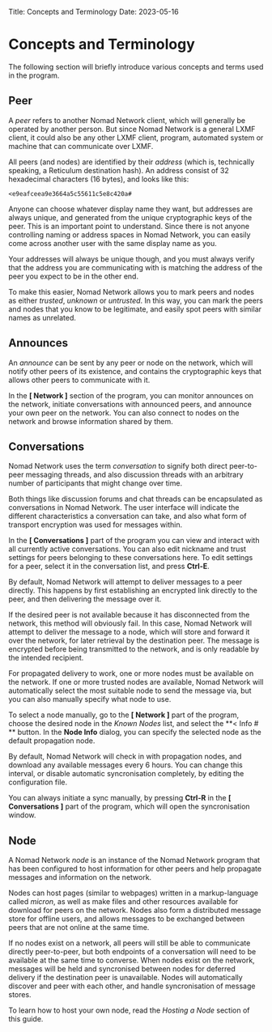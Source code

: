 Title: Concepts and Terminology
Date: 2023-05-16

# Concepts and Terminology

The following section will briefly introduce various concepts and terms used in the program.

## Peer

A *peer* refers to another Nomad Network client, which will generally be operated by another person. But since Nomad Network is a general LXMF client, it could also be any other LXMF client, program, automated system or machine that can communicate over LXMF.

All peers (and nodes) are identified by their *address* (which is, technically speaking, a Reticulum destination hash). An address consist of 32 hexadecimal characters (16 bytes), and looks like this:

`<e9eafceea9e3664a5c55611c5e8c420a# `

Anyone can choose whatever display name they want, but addresses are always unique, and generated from the unique cryptographic keys of the peer. This is an important point to understand. Since there is not anyone controlling naming or address spaces in Nomad Network, you can easily come across another user with the same display name as you.

Your addresses will always be unique though, and you must always verify that the address you are communicating with is matching the address of the peer you expect to be in the other end.

To make this easier, Nomad Network allows you to mark peers and nodes as either *trusted*, *unknown* or *untrusted*. In this way, you can mark the peers and nodes that you know to be legitimate, and easily spot peers with similar names as unrelated.

## Announces

An *announce* can be sent by any peer or node on the network, which will notify other peers of its existence, and contains the cryptographic keys that allows other peers to communicate with it.

In the **[ Network ]** section of the program, you can monitor announces on the network, initiate conversations with announced peers, and announce your own peer on the network. You can also connect to nodes on the network and browse information shared by them.

## Conversations

Nomad Network uses the term *conversation* to signify both direct peer-to-peer messaging threads, and also discussion threads with an arbitrary number of participants that might change over time.

Both things like discussion forums and chat threads can be encapsulated as conversations in Nomad Network. The user interface will indicate the different characteristics a conversation can take, and also what form of transport encryption was used for messages within.

In the **[ Conversations ]** part of the program you can view and interact with all currently active conversations. You can also edit nickname and trust settings for peers belonging to these conversations here. To edit settings for a peer, select it in the conversation list, and press **Ctrl-E**.

By default, Nomad Network will attempt to deliver messages to a peer directly. This happens by first establishing an encrypted link directly to the peer, and then delivering the message over it.

If the desired peer is not available because it has disconnected from the network, this method will obviously fail. In this case, Nomad Network will attempt to deliver the message to a node, which will store and forward it over the network, for later retrieval by the destination peer. The message is encrypted before being transmitted to the network, and is only readable by the intended recipient.

For propagated delivery to work, one or more nodes must be available on the network. If one or more trusted nodes are available, Nomad Network will automatically select the most suitable node to send the message via, but you can also manually specify what node to use.

To select a node manually, go to the **[ Network ]** part of the program, choose the desired node in the *Known Nodes* list, and select the **< Info # ** button. In the **Node Info** dialog, you can specify the selected node as the default propagation node.

By default, Nomad Network will check in with propagation nodes, and download any available messages every 6 hours. You can change this interval, or disable automatic syncronisation completely, by editing the configuration file.

You can always initiate a sync manually, by pressing **Ctrl-R** in the **[ Conversations ]** part of the program, which will open the syncronisation window.

## Node

A Nomad Network *node* is an instance of the Nomad Network program that has been configured to host information for other peers and help propagate messages and information on the network.

Nodes can host pages (similar to webpages) written in a markup-language called *micron*, as well as make files and other resources available for download for peers on the network. Nodes also form a distributed message store for offline users, and allows messages to be exchanged between peers that are not online at the same time.

If no nodes exist on a network, all peers will still be able to communicate directly peer-to-peer, but both endpoints of a conversation will need to be available at the same time to converse. When nodes exist on the network, messages will be held and syncronised between nodes for deferred delivery if the destination peer is unavailable. Nodes will automatically discover and peer with each other, and handle syncronisation of message stores.

To learn how to host your own node, read the *Hosting a Node* section of this guide.

